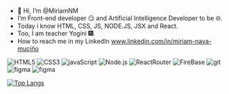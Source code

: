 - 👋 Hi, I’m @MiriamNM
- I’m Front-end developer 😏 and Artificial Intelligence Developer to be 🌐.
- Today i know HTML, CSS, JS, NODE.JS, JSX and React. 
- Too, I am teacher Yogini 🎆. 
- How to reach me in  my LinkedIn www.linkedin.com/in/miriam-nava-muciño

<!---
MiriamNM/MiriamNM is a ✨ special ✨ repository because its `README.md` (this file) appears on your GitHub profile.
You can click the Preview link to take a look at your changes.
--->


![HTML5](https://img.shields.io/badge/HTML5-E34F26?style=for-the-badge&logo=html5&logoColor=white)
![CSS3](https://img.shields.io/badge/CSS3-1572B6?style=for-the-badge&logo=css3&logoColor=white)
![javaScript](https://img.shields.io/badge/JavaScript-F7DF1E?style=for-the-badge&logo=javascript&logoColor=black)
![Node.js](https://img.shields.io/badge/Node.js-43853D?style=for-the-badge&logo=node.js&logoColor=white)
![ReactRouter](https://img.shields.io/badge/React_Router-CA4245?style=for-the-badge&logo=react-router&logoColor=white)
![FireBase](https://img.shields.io/badge/firebase-ffca28?style=for-the-badge&logo=firebase&logoColor=black)
![git](https://img.shields.io/badge/Git-F05032?style=for-the-badge&logo=git&logoColor=white)
![figma](https://img.shields.io/badge/Figma-F24E1E?style=for-the-badge&logo=figma&logoColor=white)
![figma](https://img.shields.io/badge/React_Native-20232A?style=for-the-badge&logo=react&logoColor=61DAFB)


[![Top Langs](https://github-readme-stats.vercel.app/api/top-langs/?username=anuraghazra&layout=compact)](https://github.com/anuraghazra/github-readme-stats)
